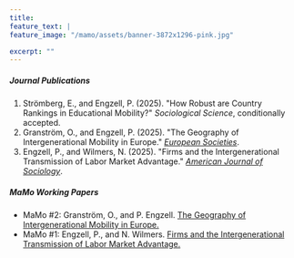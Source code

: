 ```yaml
---
title: 
feature_text: | 
feature_image: "/mamo/assets/banner-3872x1296-pink.jpg"

excerpt: ""
---
```


##### Journal Publications
1. Strömberg, E., and Engzell, P. (2025). "How Robust are Country Rankings in Educational Mobility?" *Sociological Science*, conditionally accepted.
1. Granström, O., and Engzell, P. (2025). "The Geography of Intergenerational Mobility in Europe." [*European Societies*](https://doi.org/10.1162/euso.a.39).
1. Engzell, P., and Wilmers, N. (2025). "Firms and the Intergenerational Transmission of Labor Market Advantage." [*American Journal of Sociology*](https://doi.org/10.1086/736993).

##### MaMo Working Papers
- MaMo #2: Granström, O., and P. Engzell. [The Geography of Intergenerational Mobility in Europe.](https://osf.io/preprints/socarxiv/gzwha)
- MaMo #1: Engzell, P., and N. Wilmers. [Firms and the Intergenerational Transmission of Labor Market Advantage.](https://osf.io/preprints/socarxiv/mv3e9)
